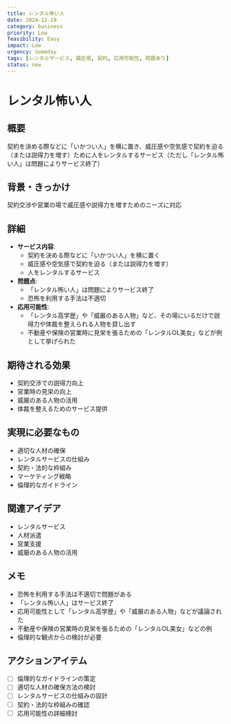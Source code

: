 ```yaml
---
title: レンタル怖い人
date: 2024-12-19
category: business
priority: Low
feasibility: Easy
impact: Low
urgency: Someday
tags: [レンタルサービス, 威圧感, 契約, 応用可能性, 問題あり]
status: new
---
```


# レンタル怖い人

## 概要
契約を決める際などに「いかつい人」を横に置き、威圧感や空気感で契約を迫る（または説得力を増す）ために人をレンタルするサービス（ただし「レンタル怖い人」は問題によりサービス終了）

## 背景・きっかけ
契約交渉や営業の場で威圧感や説得力を増すためのニーズに対応

## 詳細
- **サービス内容**: 
  - 契約を決める際などに「いかつい人」を横に置く
  - 威圧感や空気感で契約を迫る（または説得力を増す）
  - 人をレンタルするサービス
- **問題点**: 
  - 「レンタル怖い人」は問題によりサービス終了
  - 恐怖を利用する手法は不適切
- **応用可能性**: 
  - 「レンタル高学歴」や「威厳のある人物」など、その場にいるだけで説得力や体裁を整えられる人物を貸し出す
  - 不動産や保険の営業時に見栄を張るための「レンタルOL美女」などが例として挙げられた

## 期待される効果
- 契約交渉での説得力向上
- 営業時の見栄の向上
- 威厳のある人物の活用
- 体裁を整えるためのサービス提供

## 実現に必要なもの
- 適切な人材の確保
- レンタルサービスの仕組み
- 契約・法的な枠組み
- マーケティング戦略
- 倫理的なガイドライン

## 関連アイデア
- レンタルサービス
- 人材派遣
- 営業支援
- 威厳のある人物の活用

## メモ
- 恐怖を利用する手法は不適切で問題がある
- 「レンタル怖い人」はサービス終了
- 応用可能性として「レンタル高学歴」や「威厳のある人物」などが議論された
- 不動産や保険の営業時の見栄を張るための「レンタルOL美女」などの例
- 倫理的な観点からの検討が必要

## アクションアイテム
- [ ] 倫理的なガイドラインの策定
- [ ] 適切な人材の確保方法の検討
- [ ] レンタルサービスの仕組みの設計
- [ ] 契約・法的な枠組みの確認
- [ ] 応用可能性の詳細検討